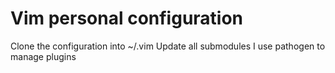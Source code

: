 # Vim personal configuration
Clone the configuration into ~/.vim
Update all submodules
I use pathogen to manage plugins
